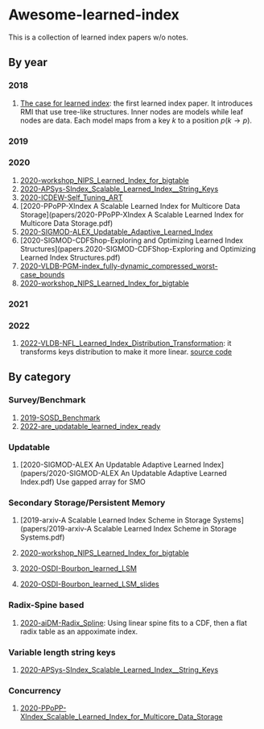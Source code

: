 # Awesome-learned-index

This is a collection of learned index papers w/o notes.

## By year

### 2018

1. [The case for learned index](papers/2018-google-learned-index.pdf): the first learned index paper. It introduces RMI that use tree-like structures. Inner nodes are models while leaf nodes are data. Each model maps from a key $k$ to a position $p$($k\rightarrow p$).

### 2019



### 2020

1. [2020-workshop_NIPS_Learned_Index_for_bigtable](papers/2020-workshop_NIPS_Learned_Index_for_bigtable.pdf)
2. [2020-APSys-SIndex_Scalable_Learned_Index__String_Keys](papers/2020-APSys-SIndex_Scalable_Learned_Index__String_Keys.pdf)
3. [2020-ICDEW-Self_Tuning_ART](2020-ICDEW-Self_Tuning_ART.pdf)
4. [2020-PPoPP-XIndex A Scalable Learned Index for Multicore Data Storage](papers/2020-PPoPP-XIndex A Scalable Learned Index for Multicore Data Storage.pdf)
5. [2020-SIGMOD-ALEX_Updatable_Adaptive_Learned_Index](2020-SIGMOD-ALEX_Updatable_Adaptive_Learned_Index.pdf)
6. [2020-SIGMOD-CDFShop-Exploring and Optimizing Learned Index Structures](papers.2020-SIGMOD-CDFShop-Exploring and Optimizing Learned Index Structures.pdf)
7. [2020-VLDB-PGM-index_fully-dynamic_compressed_worst-case_bounds](papers/2020-VLDB-PGM-index_fully-dynamic_compressed_worst-case_bounds.pdf)
8. [2020-workshop_NIPS_Learned_Index_for_bigtable](papers/2020-workshop_NIPS_Learned_Index_for_bigtable.pdf)

### 2021



### 2022

1. [2022-VLDB-NFL_Learned_Index_Distribution_Transformation](papers/2022-VLDB-NFL_Learned_Index_Distribution_Transformation.pdf): it transforms keys distribution to make it more linear. [source code](https://github.com/luffy06/NFL)

## By category

### Survey/Benchmark

1. [2019-SOSD_Benchmark](papers/2019-SOSD_Benchmark.pdf)
2. [2022-are_updatable_learned_index_ready](papers/2022-are_updatable_learned_index_ready.pdf)

### Updatable

1. [2020-SIGMOD-ALEX An Updatable Adaptive Learned Index](papers/2020-SIGMOD-ALEX An Updatable Adaptive Learned Index.pdf) Use gapped array for SMO

### Secondary Storage/Persistent Memory

1. [2019-arxiv-A Scalable Learned Index Scheme in Storage Systems](papers/2019-arxiv-A Scalable Learned Index Scheme in Storage Systems.pdf)

2. [2020-workshop_NIPS_Learned_Index_for_bigtable](papers/2020-workshop_NIPS_Learned_Index_for_bigtable.pdf)

3. [2020-OSDI-Bourbon_learned_LSM](papers/2020-OSDI-Bourbon_learned_LSM.pdf)

4. [2020-OSDI-Bourbon_learned_LSM_slides](papers/2020-OSDI-Bourbon_learned_LSM_slides.pdf)



### Radix-Spine based

1. [2020-aiDM-Radix_Spline](papers/2020-aiDM-Radix_Spline.pdf): Using linear spine fits to a CDF, then a flat radix table as an appoximate index.



### Variable length string keys

1. [2020-APSys-SIndex_Scalable_Learned_Index__String_Keys](papers/2020-APSys-SIndex_Scalable_Learned_Index__String_Keys.pdf)



### Concurrency

1. [2020-PPoPP-XIndex_Scalable_Learned_Index_for_Multicore_Data_Storage](papers/2020-PPoPP-XIndex_Scalable_Learned_Index_for_Multicore_Data_Storage.pdf)


